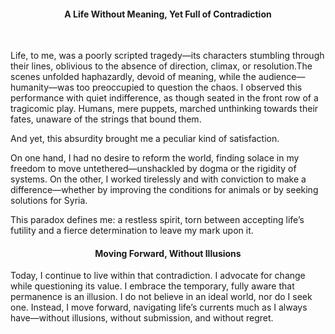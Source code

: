 <center><h4>A Life Without Meaning, Yet Full of Contradiction</h4></center>
<br/>

Life, to me, was a poorly scripted tragedy—its characters stumbling through their lines, oblivious to the absence of direction, climax, or resolution.The scenes unfolded haphazardly, devoid of meaning, while the audience—humanity—was too preoccupied to question the chaos. I observed this performance with quiet indifference, as though seated in the front row of a tragicomic play. Humans, mere puppets, marched unthinking towards their fates, unaware of the strings that bound them.

And yet, this absurdity brought me a peculiar kind of satisfaction.

On one hand, I had no desire to reform the world, finding solace in my freedom to move untethered—unshackled by dogma or the rigidity of systems. On the other, I worked tirelessly and with conviction to make a difference—whether by improving the conditions for animals or by seeking solutions for Syria.

This paradox defines me: a restless spirit, torn between accepting life’s futility and a fierce determination to leave my mark upon it.

<center><h4>Moving Forward, Without Illusions</h4></center>
  
Today, I continue to live within that contradiction. I advocate for change while questioning its value. I embrace the temporary, fully aware that permanence is an illusion. I do not believe in an ideal world, nor do I seek one. Instead, I move forward, navigating life’s currents much as I always have—without illusions, without submission, and without regret.




